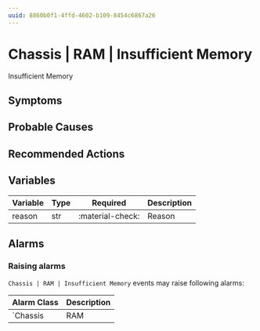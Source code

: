 ```yaml
---
uuid: 8860b0f1-4ffd-4602-b109-8454c6867a26
---
```

# Chassis | RAM | Insufficient Memory

Insufficient Memory

## Symptoms

## Probable Causes

## Recommended Actions

## Variables

Variable | Type | Required | Description
--- | --- | --- | ---
reason | str | :material-check: | Reason

## Alarms

### Raising alarms

`Chassis | RAM | Insufficient Memory` events may raise following alarms:

Alarm Class | Description
--- | ---
`Chassis | RAM | Insufficient Memory` | dispose
